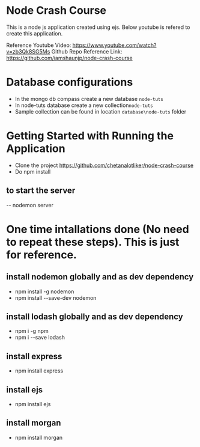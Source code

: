 # Node Crash Course

This is a node js application created using ejs.
Below youtube is refered to create this application.

Reference Youtube Video: https://www.youtube.com/watch?v=zb3Qk8SG5Ms
Github Repo Reference Link: https://github.com/iamshaunjp/node-crash-course

# Database configurations

- In the mongo db compass create a new database `node-tuts`
- In node-tuts database create a new collection`node-tuts`
- Sample collection can be found in location `database\node-tuts` folder

# Getting Started with Running the Application

- Clone the project https://github.com/chetanalotliker/node-crash-course
- Do npm install

## to start the server

-- nodemon server

# One time intallations done (No need to repeat these steps). This is just for reference.

## install nodemon globally and as dev dependency

- npm install -g nodemon
- npm install --save-dev nodemon

## install lodash globally and as dev dependency

- npm i -g npm
- npm i --save lodash

## install express

- npm install express

## install ejs

- npm install ejs

## install morgan

- npm install morgan
